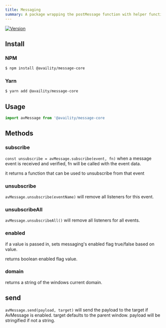 ```yaml
---
title: Messaging
summary: A package wrapping the postMessage function with helper functions and security checks.
---
```


[![Version](https://img.shields.io/npm/v/@availity/message-core.svg?style=for-the-badge)](https://www.npmjs.com/package/@availity/message-core)

## Install

### NPM

```bash
$ npm install @availity/message-core
```

### Yarn

```bash
$ yarn add @availity/message-core
```

## Usage

```js
import avMessage from '@availity/message-core
```

## Methods

### subscribe

`const unsubscribe = avMessage.subscribe(event, fn)` when a message event is received and verified, fn will be called with the event data.

it returns a function that can be used to unsubscribe from that event

### unsubscribe

`avMessage.unsubscribe(eventName)` will remove all listeners for this event.

### unsubscribeAll

`avMessage.unsubscribeAll()` will remove all listeners for all events.

### enabled

if a value is passed in, sets messaging's enabled flag true/false based on value.

returns boolean enabled flag value.

### domain

returns a string of the windows current domain.

## send

`avMessage.send(payload, target)` will send the payload to the target if AvMessage is enabled.
target defaults to the parent window. payload will be stringified if not a string.

